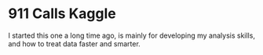 # 911 Calls Kaggle

I started this one a long time ago, is mainly for developing my analysis skills, and how to treat
data faster and smarter.